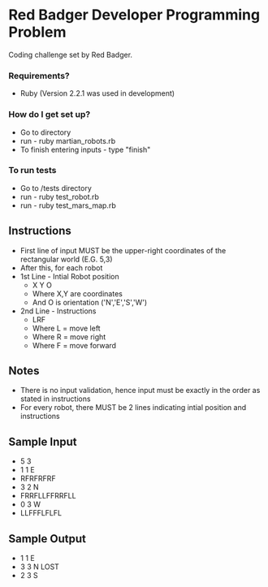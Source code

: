 # Red Badger Developer Programming Problem #
Coding challenge set by Red Badger.

### Requirements? ###

* Ruby (Version 2.2.1 was used in development)

### How do I get set up? ###

* Go to directory
* run - ruby martian_robots.rb
* To finish entering inputs - type "finish"

### To run tests ###
* Go to /tests directory
* run - ruby test_robot.rb
* run - ruby test_mars_map.rb

## Instructions ##
* First line of input MUST be the upper-right coordinates of the rectangular world (E.G. 5,3)
* After this, for each robot
* 1st Line - Intial Robot position
	* X Y O
	* Where X,Y are coordinates
	* And O is orientation ('N','E','S','W')
* 2nd Line - Instructions
	* LRF
	* Where L = move left
	* Where R = move right
	* Where F = move forward

## Notes ##
* There is no input validation, hence input must be exactly in the order as stated in instructions
* For every robot, there MUST be 2 lines indicating intial position and instructions

## Sample Input ##
* 5 3
* 1 1 E
* RFRFRFRF
* 3 2 N
* FRRFLLFFRRFLL
* 0 3 W
* LLFFFLFLFL

## Sample Output ##
* 1 1 E
* 3 3 N LOST
* 2 3 S